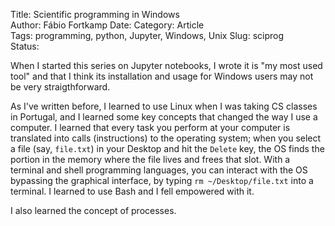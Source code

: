 Title: Scientific programming in Windows  
Author: Fábio Fortkamp
Date:
Category: Article  
Tags: programming, python, Jupyter, Windows, Unix
Slug: sciprog  
Status:

When I started this series on Jupyter notebooks, I wrote it is "my most used tool" and that I think its installation and usage for Windows users may not be very straigthforward.

As I've written before, I learned to use Linux when I was taking CS classes in Portugal, and I learned some key concepts that changed the way I use a computer. I learned that every task you perform at your computer is translated into calls (instructions) to the operating system; when you select a file (say, `file.txt`) in your Desktop and hit the `Delete` key, the OS finds the portion in the memory where the file lives and frees that slot. With a terminal and shell programming languages, you can interact with the OS bypassing the graphical interface, by typing `rm ~/Desktop/file.txt` into a terminal. I learned to use Bash and I fell empowered with it.

I also learned the concept of processes.
